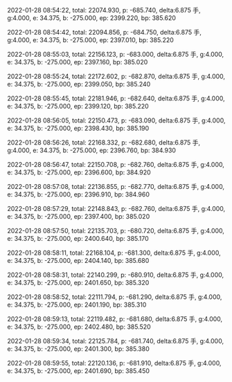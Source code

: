 2022-01-28 08:54:22, total: 22074.930, p: -685.740, delta:6.875 手, g:4.000, e: 34.375, b: -275.000, ep: 2399.220, bp: 385.620

2022-01-28 08:54:42, total: 22094.856, p: -684.750, delta:6.875 手, g:4.000, e: 34.375, b: -275.000, ep: 2397.010, bp: 385.220

2022-01-28 08:55:03, total: 22156.123, p: -683.000, delta:6.875 手, g:4.000, e: 34.375, b: -275.000, ep: 2397.160, bp: 385.020

2022-01-28 08:55:24, total: 22172.602, p: -682.870, delta:6.875 手, g:4.000, e: 34.375, b: -275.000, ep: 2399.050, bp: 385.240

2022-01-28 08:55:45, total: 22181.946, p: -682.640, delta:6.875 手, g:4.000, e: 34.375, b: -275.000, ep: 2399.120, bp: 385.220

2022-01-28 08:56:05, total: 22150.473, p: -683.090, delta:6.875 手, g:4.000, e: 34.375, b: -275.000, ep: 2398.430, bp: 385.190

2022-01-28 08:56:26, total: 22168.332, p: -682.680, delta:6.875 手, g:4.000, e: 34.375, b: -275.000, ep: 2396.760, bp: 384.930

2022-01-28 08:56:47, total: 22150.708, p: -682.760, delta:6.875 手, g:4.000, e: 34.375, b: -275.000, ep: 2396.600, bp: 384.920

2022-01-28 08:57:08, total: 22136.855, p: -682.770, delta:6.875 手, g:4.000, e: 34.375, b: -275.000, ep: 2396.910, bp: 384.960

2022-01-28 08:57:29, total: 22148.843, p: -682.760, delta:6.875 手, g:4.000, e: 34.375, b: -275.000, ep: 2397.400, bp: 385.020

2022-01-28 08:57:50, total: 22135.703, p: -680.720, delta:6.875 手, g:4.000, e: 34.375, b: -275.000, ep: 2400.640, bp: 385.170

2022-01-28 08:58:11, total: 22168.104, p: -681.300, delta:6.875 手, g:4.000, e: 34.375, b: -275.000, ep: 2404.140, bp: 385.680

2022-01-28 08:58:31, total: 22140.299, p: -680.910, delta:6.875 手, g:4.000, e: 34.375, b: -275.000, ep: 2401.650, bp: 385.320

2022-01-28 08:58:52, total: 22111.794, p: -681.290, delta:6.875 手, g:4.000, e: 34.375, b: -275.000, ep: 2401.190, bp: 385.310

2022-01-28 08:59:13, total: 22119.482, p: -681.680, delta:6.875 手, g:4.000, e: 34.375, b: -275.000, ep: 2402.480, bp: 385.520

2022-01-28 08:59:34, total: 22125.784, p: -681.740, delta:6.875 手, g:4.000, e: 34.375, b: -275.000, ep: 2401.300, bp: 385.380

2022-01-28 08:59:55, total: 22120.136, p: -681.910, delta:6.875 手, g:4.000, e: 34.375, b: -275.000, ep: 2401.690, bp: 385.450